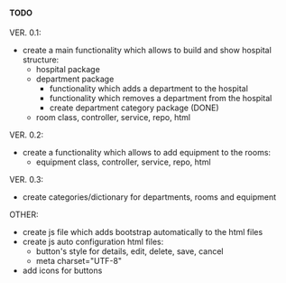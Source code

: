 #### TODO

VER. 0.1:
* create a main functionality which allows to build and show hospital structure:
    * hospital package  
    * department package  
        * functionality which adds a department to the hospital  
        * functionality which removes a department from the hospital  
        * create department category package (DONE)  
    * room class, controller, service, repo, html  
    
VER. 0.2:
* create a functionality which allows to add equipment to the rooms:  
    * equipment class, controller, service, repo, html  

VER. 0.3:
* create categories/dictionary for departments, rooms and equipment  

OTHER:
* create js file which adds bootstrap automatically to the html files  
* create js auto configuration html files: 
    * button's style for details, edit, delete, save, cancel 
    * meta charset="UTF-8"  
* add icons for buttons  
